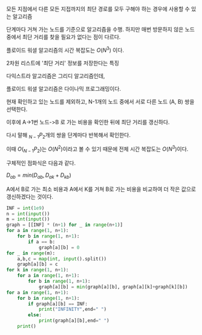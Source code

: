 모든 지점에서 다른 모든 지접까지의 최단 경로를 모두 구해야 하는 경우에 사용할 수 있는 알고리즘

단계마다 거쳐 가는 노드를 기준으로 알고리즘을 수행. 하지만 매번 방문하지 않은 노드 중에서 최단 거리를 찾을 필요가 없다는 점이 다르다.

플로이드 워셜 알고리즘의 시간 복잡도는 $O(N^3)$ 이다.

2차원 리스트에 '최단 거리' 정보를 저장한다는 특징

다익스트라 알고리즘은 그리디 알고리즘인데, 

플로이드 워셜 알고리즘은 다이나믹 프로그래밍이다.

현재 확인하고 있는 노드를 제외하고, N-1개의 노드 중에서 서로 다른 노드 (A, B) 쌍을 선택한다.

이후에 A->1번 노드->B 로 가는 비용을 확인한 뒤에 최단 거리를 갱신하다. 

다시 말해 $_{N-1}P_2$개의 쌍을 단계마다 반복해서 확인한다.

이때 $O(_{N-1}P_2)$는 $O(N^2)$이라고 볼 수 있기 때문에 전체 시간 복잡도는 $O(N^3)$이다. 

구체적인 점화식은 다음과 같다.

$D_{ab}=min(D_{ab}, D_{ak}+D_{kb})$

A에서 B로 가는 최소 비용과 A에서 K를 거쳐 B로 가는 비용을 비교하여 더 작은 값으로 갱신하겠다는 것이다. 

```python
INF = int(1e9)
n = int(input())
m = int(input())
graph = [[INF] * (n+1) for _ in range(n+1)]
for a in range(1, n+1):
	for b in range(1, n+1):
		if a == b:
			graph[a][b] = 0
for _ in range(m):
	a,b,c = map(int, input().split())
	graph[a][b] = c
for k in range(1, n+1):
	for a in range(1, n+1):
		for b in range(1, n+1):
			graph[a][b] = min(graph[a][b], graph[a][k]+graph[k][b])
for a in range(1, n+1):
	for b in range(1, n+1):
		if graph[a][b] == INF:
			print("INFINITY",end=" ")
		else:
			print(graph[a][b],end=" ")
	print()			
```
